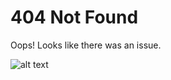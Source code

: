 # 404 Not Found
Oops! Looks like there was an issue.

![alt text][bear]

[bear]: https://github.com/rychao/rychao.github.io/blob/master/bear.jpg


